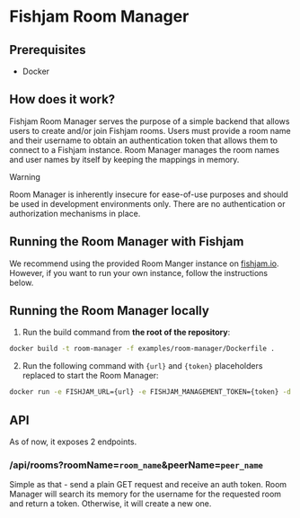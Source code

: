 # Fishjam Room Manager

## Prerequisites

- Docker

## How does it work?

Fishjam Room Manager serves the purpose of a simple backend that allows users to create and/or join Fishjam rooms.
Users must provide a room name and their username to obtain an authentication token that allows them to connect to a Fishjam instance.
Room Manager manages the room names and user names by itself by keeping the mappings in memory.

> [!WARNING]
> Room Manager is inherently insecure for ease-of-use purposes and should be used in development environments only. There are no authentication or authorization mechanisms in place.

## Running the Room Manager with Fishjam

We recommend using the provided Room Manger instance on [fishjam.io](https://fishjam.io). However, if you want to run your own instance, follow the instructions below.

## Running the Room Manager locally

1. Run the build command from **the root of the repository**:

```sh
docker build -t room-manager -f examples/room-manager/Dockerfile .
```

2. Run the following command with `{url}` and `{token}` placeholders replaced to start the Room Manager:

```sh
docker run -e FISHJAM_URL={url} -e FISHJAM_MANAGEMENT_TOKEN={token} -d -p 8000:8080 room-manager:latest
```

## API

As of now, it exposes 2 endpoints.

### /api/rooms?roomName=`room_name`&peerName=`peer_name`

Simple as that - send a plain GET request and receive an auth token.
Room Manager will search its memory for the username for the requested room and return a token.
Otherwise, it will create a new one.

